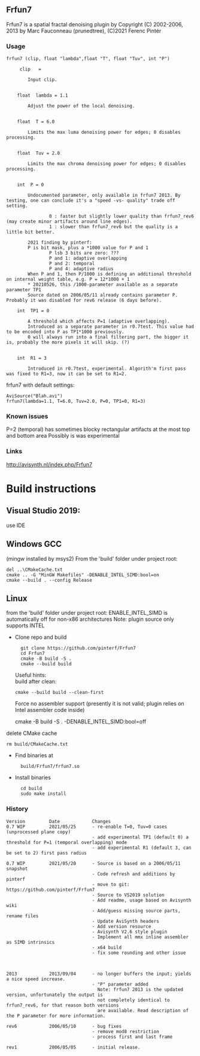 ## Frfun7 ##

Frfun7 is a spatial fractal denoising plugin by 
Copyright (C) 2002-2006, 2013 by Marc Fauconneau (prunedtree), (C)2021 Ferenc Pintér

### Usage
```
frfun7 (clip, float "lambda",float "T", float "Tuv", int "P")
```
         clip   =
    
            Input clip. 


        float  lambda = 1.1
    
            Adjust the power of the local denoising.


        float  T = 6.0
    
            Limits the max luma denoising power for edges; 0 disables processing. 


        float  Tuv = 2.0
    
            Limits the max chroma denoising power for edges; 0 disables processing. 


        int  P = 0
    
            Undocumented parameter, only available in frfun7 2013. By testing, one can conclude it's a "speed -vs- quality" trade off setting. 
    
                    0 : faster but slightly lower quality than frfun7_rev6 (may create minor artifacts around line edges).
                    1 : slower than frfun7_rev6 but the quality is a little bit better. 
    
            2021 finding by pinterf: 
            P is bit mask, plus a *1000 value for P and 1
                    P lsb 3 bits are zero: ???
                    P and 1: adaptive overlapping
                    P and 2: temporal
                    P and 4: adaptive radius
            When P and 1, then P/1000 is defining an additional threshold on internal weight table, e.g. P = 12*1000 + 1
            * 20210526, this /1000-parameter available as a separate parameter TP1
            Source dated on 2006/05/11 already contains parameter P. Probably it was disabled for rev6 release (6 days before).

        int  TP1 = 0
    
            A threshold which affects P=1 (adaptive overlapping).
            Introduced as a separate parameter in r0.7test. This value had to be encoded into P as TP1*1000 previously.
            0 will always run into a final filtering part, the bigger it is, probably the more pixels it will skip. (?)
               

        int  R1 = 3
    
            Introduced in r0.7test, experimental. Algorith'm first pass was fixed to R1=3, now it can be set to R1=2.

  frfun7 with default settings:

  ```
  AviSource("Blah.avi")
  frfun7(lambda=1.1, T=6.0, Tuv=2.0, P=0, TP1=0, R1=3)
  ```

### Known issues

P=2 (temporal) has sometimes blocky rectangular artifacts at the most top and bottom area
Possibly is was experimental

### Links

http://avisynth.nl/index.php/Frfun7

Build instructions
==================
## Visual Studio 2019: 

use IDE

## Windows GCC

(mingw installed by msys2)
From the 'build' folder under project root:

```
del ..\CMakeCache.txt
cmake .. -G "MinGW Makefiles" -DENABLE_INTEL_SIMD:bool=on
cmake --build . --config Release 
```

## Linux

from the 'build' folder under project root:
ENABLE_INTEL_SIMD is automatically off for non-x86 architectures
Note: plugin source only supports INTEL

* Clone repo and build
  
        git clone https://github.com/pinterf/Frfun7
        cd Frfun7
        cmake -B build -S .
        cmake --build build

  Useful hints:        
   build after clean:

      cmake --build build --clean-first

   Force no assembler support (presently it is not valid; plugin relies on Intel assembler code inside)
  
    cmake -B build -S . -DENABLE_INTEL_SIMD:bool=off
  
 delete CMake cache
  
    rm build/CMakeCache.txt
  
* Find binaries at
  
        build/Frfun7/frfun7.so

* Install binaries

        cd build
        sudo make install

### History
```
Version         Date            Changes
0.7 WIP         2021/05/25      - re-enable T=0, Tuv=0 cases (unprocessed plane copy)
                                - add experimental TP1 (default 0) a threshold for P=1 (temporal overlapping) mode
                                - add experimental R1 (default 3, can be set to 2) first pass radius

0.7 WIP         2021/05/20      - Source is based on a 2006/05/11 snapshot 
                                - Code refresh and additions by pinterf
                                - move to git: https://github.com/pinterf/Frfun7
                                - Source to VS2019 solution
                                - Add readme, usage based on Avisynth wiki
                                - Add/guess missing source parts, rename files
                                - Update AviSynth headers
                                - Add version resource
                                - Avisynth V2.6 style plugin
                                - Implement all mmx inline assembler as SIMD intrinsics
                                - x64 build
                                - fix some rounding and other issue
  


2013            2013/09/04      - no longer buffers the input; yields a nice speed increase.
                                - "P" parameter added
                                  Note: frfun7 2013 is the updated version, unfortunately the output is 
                                  not completely identical to frfun7_rev6, for that reason both versions
                                  are available. Read description of the P parameter for more information. 

rev6            2006/05/10      - bug fixes
                                - remove mod8 restriction
                                - process first and last frame

rev1            2006/05/05      - initial release. 

```

